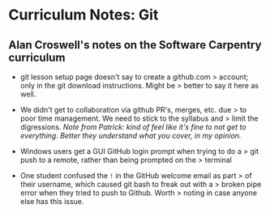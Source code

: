 # Curriculum Notes: Git

## Alan Croswell's notes on the Software Carpentry curriculum

- git lesson setup page doesn't say to create a github.com
        > account; only in the git download instructions. Might be
        > better to say it here as well.

- We didn't get to collaboration via github PR's, merges, etc. due
        > to poor time management. We need to stick to the syllabus and
        > limit the digressions. *Note from Patrick: kind of feel like it's fine to not get to everything. Better they understand what you cover, in my opinion.*

- Windows users get a GUI GitHub login prompt when trying to do a
        > git push to a remote, rather than being prompted on the
        > terminal

- One student confused the `!` in the GitHub welcome email as part
        > of their username, which caused git bash to freak out with a
        > broken pipe error when they tried to push to Github. Worth
        > noting in case anyone else has this issue.
